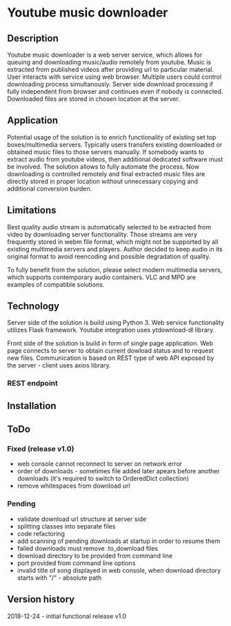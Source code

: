 # Youtube music downloader

## Description

Youtube music downloader is a web server service, which allows for queuing and downloading music/audio remotely from youtube. Music is extracted from published videos after providing url to particular material. User interacts with service using web browser. Multiple users could control downloading process simultanously.
Server side download processing if fully independent from browser and continues even if nobody is connected. Downloaded files are stored in chosen location at the server.

## Application

Potential usage of the solution is to enrich functionality of existing set top boxes/multimedia servers. Typically users transfers existing downloaded or obtained music files to those servers manually. If somebody wants to extract audio from youtube videos, then additional dedicated software must be involved. The solution allows to fully automate the process. Now downloading is controlled remotely and final extracted music files are directly stored in proper location without unnecessary copying and additional conversion burden.

## Limitations

Best quality audio stream is automatically selected to be extracted from video by downloading server functionality. Those streams are very frequently stored in webm file format, which might not be supported by all existing multimedia servers and players.
Author decided to keep audio in its original format to avoid reencoding and possible degradation of quality.

To fully benefit from the solution, please select modern multimedia servers, which supports contemporary audio containers. VLC and MPD are examples of compatible solutions.

## Technology

Server side of the solution is build using Python 3. Web service functionality utilizes Flask framework. Youtube integration uses ytdownload-dl library.

Front side of the solution is build in form of single page application. Web page connects to server to obtain current dowload status and to request new files. Communication is based on REST type of web API exposed by the server - client uses axios library.

### REST endpoint

## Installation

## ToDo

### Fixed (release v1.0)

- web console cannot reconnect to server on network error
- order of downloads - sometimes file added later apears before another downloads (it's required to switch to OrderedDict collection)
- remove whitespaces from download url
  
### Pending

- validate download url structure at server side
- splitting classes into separate files
- code refactoring
- add scanning of pending downloads at startup in order to resume them
- failed downloads must remove .to_download files
- download directory to be provided from command line
- port provided from command line options
- invalid title of song displayed in web console, when download directory starts with "/" - absolute path

## Version history

2018-12-24 - initial functional release v1.0
